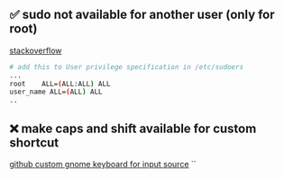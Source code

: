 ## ✅ sudo not available for another user (only for root)  
[stackoverflow](https://stackoverflow.com/questions/47806576/username-is-not-in-the-sudoers-file-this-incident-will-be-reported)
```bash
# add this to User privilege specification in /etc/sudoers
...
root    ALL=(ALL:ALL) ALL
user_name ALL=(ALL) ALL
..
```
## ❌ make caps and shift available for custom shortcut
[github custom gnome keyboard for input source]( https://github.com/madhead/shyriiwook )
``
